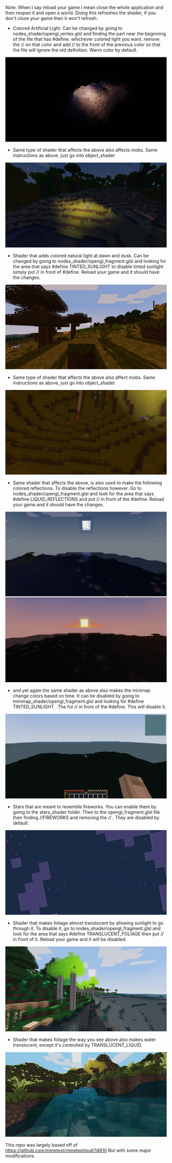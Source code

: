 Note. When I say reload your game I mean close the whole application and then reopen it and open a world. Doing this refreshes the shader, if you don't close your game then it won't refresh.

- Colored Artificial Light. Can be changed by going to nodes_shader/opengl_vertex.glsl and finding the part near the beginning of the file that has #define. whichever colored light you want. remove the // on that color and add // to the front of the previous color so that the file will ignore the old definition. Warm color by default.

<img src="https://raw.githubusercontent.com/DragonWrangler1/minetest-5.8.0-shaderpack/main/Colored_Artificial_Light.png" />

- Same type of shader that affects the above also affects mobs. Same instructions as above, just go into object_shader
<img src="https://raw.githubusercontent.com/DragonWrangler1/minetest-5.8.0-shaderpack/main/Mobs_In_Artificial_Light.png" />

 - Shader that adds colored natural light at dawn and dusk. Can be changed by going to nodes_shader/opengl_fragment.glsl and looking for the area that says #define TINTED_SUNLIGHT to disable tinted sunlight simply put // in front of #define. Reload your game and it should have the changes.
<img src="https://raw.githubusercontent.com/DragonWrangler1/minetest-5.8.0-shaderpack/main/Colored_Lighting_At_Sunrise.png" />

- Same type of shader that affects the above also affect mobs. Same instructions as above, just go into object_shader
 <img src="https://raw.githubusercontent.com/DragonWrangler1/minetest-5.8.0-shaderpack/main/Mobs_In_Tinted_Sunlight.png" />

 - Same shader that affects the above, is also used to make the following colored reflections. To disable the reflections however. Go to nodes_shader/opengl_fragment.glsl and look for the area that says #define LIQUID_REFLECTIONS and put // in front of the #define. Reload your game and it should have the changes.
<img src="https://raw.githubusercontent.com/DragonWrangler1/minetest-5.8.0-shaderpack/main/Colored_Moon_Reflection.png" />
<img src="https://raw.githubusercontent.com/DragonWrangler1/minetest-5.8.0-shaderpack/main/Colored_Sun_Reflection.png" />

- and yet again the same shader as above also makes the minimap change colors based on time. It can be disabled by going to minimap_shader/opengl_fragment.glsl and looking for #define TINTED_SUNLIGHT . The fut // in front of the #define. This will disable it.

<img src="https://raw.githubusercontent.com/DragonWrangler1/minetest-5.8.0-shaderpack/main/COLORED_MINIMAP.png" />

- Stars that are meant to resemble fireworks. You can enable them by going to the stars_shader folder. Then to the opengl_fragment.glsl file then finding //FIREWORKS and removing the // . They are disabled by default.
<img src="https://raw.githubusercontent.com/DragonWrangler1/minetest-5.8.0-shaderpack/main/Firework_Stars.png" />

- Shader that makes foliage almost translucent by allowing sunlight to go through it. To disable it, go to nodes_shader/opengl_fragment.glsl and look for the area that says #define TRANSLUCENT_FOLIAGE then put // in front of it. Reload your game and it will be disabled.
<img src="https://raw.githubusercontent.com/DragonWrangler1/minetest-5.8.0-shaderpack/main/TRANSLUCENT_FOLIAGE.png" />

- Shader that makes foliage the way you see above also makes water translucent, except it's controlled by TRANSLUCENT_LIQUID.
<img src="https://raw.githubusercontent.com/DragonWrangler1/minetest-5.8.0-shaderpack/main/TRANSLUCENT_LIQUID.png" />

This repo was largely based off of https://github.com/minetest/minetest/pull/14610
But with some major modifications.
